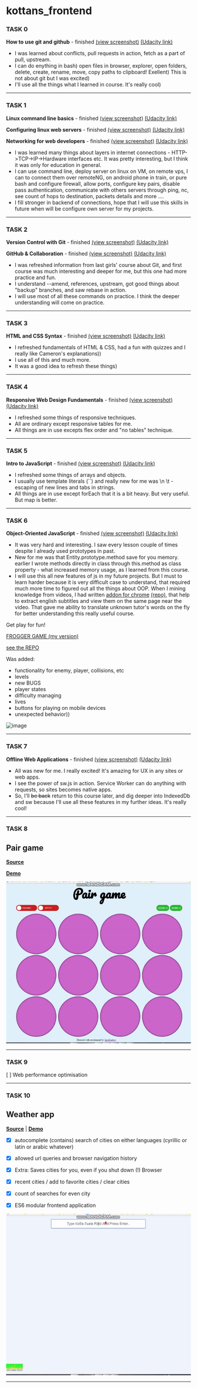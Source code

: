 # kottans_frontend

### TASK 0
**How to use git and github** - finished [(view screenshot)](task_0/Udacity__How_to_use_git_and_Github__finished.jpg) [(Udacity link)](https://classroom.udacity.com/courses/ud775)

- I was learned about conflicts, pull requests in action, fetch as a part of pull, upstream. 
- I can do enything in bash) open files in browser, explorer, open folders, delete, create, rename, move, copy paths to clipboard! Exellent) This is not about git but I was excited)
- I'll use all the things what I learned in course. It's really cool)


----------


### TASK 1

**Linux command line basics** - finished [(view screenshot)](task_1/Udacity__Linux_command_line_basics__finished.jpg) [(Udacity link)](https://classroom.udacity.com/courses/ud595)

**Configuring linux web servers** - finished [(view screenshot)](task_1/Udacity__Configuring_linux_web_servers__finished.jpg) [(Udacity link)](https://classroom.udacity.com/courses/ud299)

**Networking for web developers** - finished [(view screenshot)](task_1/Udacity__Networking_for_web_developers__finished.jpg) [(Udacity link)](https://classroom.udacity.com/courses/ud256)

 - I was learned many things about layers in internet connections - HTTP->TCP->IP->Hardware interfaces etc. It was pretty interesting, but I think it was only for education in general.
 - I can use command line, deploy server on linux on VM, on remote vps, I can to connect them over remoteNG, on android phone in train, or pure bash and configure firewall, allow ports, configure key pairs, disable pass authentication, communicate with others servers through ping, nc, see count of hops to destination, packets details and more ....
 - I fill stronger in backend of connections, hope that I will use this skills in future when will be configure own server for my projects. 


----------


### TASK 2

 **Version Control with Git** - finished [(view screenshot)](task_2/Udacity__Version_Control_with_Git__finished.jpg) [(Udacity link)](https://classroom.udacity.com/courses/ud123/)

 **GitHub & Collaboration** - finished [(view screenshot)](task_2/Udacity__Github_and_collaboration__finished.jpg) [(Udacity link)](https://classroom.udacity.com/courses/ud456)
 
 - I was refreshed information from last girls' course about Git, and first course was much interesting and deeper for me, but this one had more practice and fun. 
 - I understand --amend, references, upstream, got good things about "backup" branches, and saw rebase in action. 
 - I will use most of all these commands on practice. I think the deeper understanding will come on practice.

----------


### TASK 3

 **HTML and CSS Syntax** - finished [(view screenshot)](task_3/Udacity__HTML_and_CSS_Syntax__finished.jpg) [(Udacity link)](https://classroom.udacity.com/courses/ud001)
  
 - I refreshed fundamentals of HTML & CSS, had a fun with quizzes and I really like Cameron's explanations))
 - I use all of this and much more.
 - It was a good idea to refresh these things)

----------

### TASK 4

 **Responsive Web Design Fundamentals** - finished [(view screenshot)](task_4/Udacity__Responsive_web_Design_fundamentals__finished.jpg) [(Udacity link)](https://classroom.udacity.com/courses/ud893)

 - I refreshed some things of responsive techniques.
 - All are ordinary except responsive tables for me.
 - All things are in use excepts flex order and "no tables" technique.

----------

### TASK 5

 **Intro to JavaScript** - finished [(view screenshot)](task_5/Udacity__Intro_to_javascript__finished.jpg) [(Udacity link)](https://classroom.udacity.com/courses/ud803)

 - I refreshed some things of arrays and objects.
 - I usually use template literals (``) and really new for me was \n \t - escaping of new lines and tabs in strings.
 - All things are in use except forEach that it is a bit heavy. But very useful. But map is better. 

----------

### TASK 6

 **Object-Oriented JavaScript** - finished [(view screenshot)](task_6/Udacity__Object_Oriented_JavaScript__finished.jpg) [(Udacity link)](https://classroom.udacity.com/courses/ud015)

 - It was very hard and interesting. I saw every lesson couple of times despite I already used prototypes in past. 
 - New for me was that Entity.prototype.method save for you memory. earlier I wrote methods directly in class through this.method as class property - what increased memory usage, as I learned from this course. 
 - I will use this all new features of js in my future projects. But I must to learn harder because it is very difficult case to understand, that required much more time to figured out all the things about OOP. 
When I mining knowledge from videos, I had written [addon for chrome](https://chrome.google.com/webstore/detail/udacity-yt-subtitles-view/phmkmmaonaailokhjpfpcegeonbblgjd?utm_source=chrome-app-launcher-info-dialog) [(repo)](https://github.com/IgorKurkov/Udacity-YT-subtitles-viewer), that help to extract english subtitles and view them on the same page near the video. That gave me ability to translate unknown tutor's words on the fly for better understanding this really useful course.

Get play for fun!

[FROGGER GAME (my version)](https://igorkurkov.github.io/frontend-nanodegree-arcade-game/)


[see the REPO](https://github.com/IgorKurkov/frontend-nanodegree-arcade-game)

Was added:

- functionality for enemy, player, collisions, etc
- levels
- new BUGS
- player states
- difficulty managing
- lives
- buttons for playing on mobile devices
- unexpected behavior))

![image](task_6/frogger-how-to.gif)

----------

### TASK 7

 **Offline Web Applications** - finished [(view screenshot)](task_7/Udacity__Offline_web_applications__finished.jpg) [(Udacity link)](https://classroom.udacity.com/courses/ud899)


 - All was new for me. I really excited! It's amazing for UX in any sites or web apps.
 - I see the power of sw.js in action. Service Worker can do anything with requests, so sites becomes native apps. 
 - So, I'll ~~be back~~ return to this course later, and dig deeper into IndexedDb and sw because I'll use all these features in my further ideas. It's really cool!

 ----------

### TASK 8

## Pair game

[**Source**](https://github.com/IgorKurkov/pair-game)

[**Demo**](https://igorkurkov.github.io/pair-game/)

![screen](task_8/pair-game-how-to.gif)

 ----------

### TASK 9

[ ] Web performance optimisation

 ----------

### TASK 10

## Weather app

[**Source**](https://github.com/IgorKurkov/weather-app) | [**Demo**](https://igorkurkov.github.io/weather-app/?=Varshava)


- [x] autocomplete (contains) search of cities on either languages (cyrillic or latin or arabic whatever)
- [x] allowed url queries and browser navigation history
- [x] Extra: Saves cities for you, even if you shut down (!) Browser
- [x] recent cities / add to favorite cities / clear cities
- [x] count of searches for even city
- [x] ES6 modular frontend application


![screen](task_10/weather-how-to.gif)

 ----------